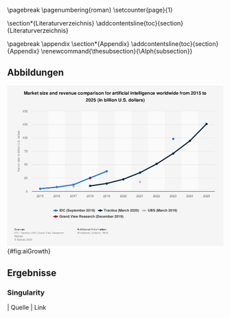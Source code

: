 \pagebreak
\pagenumbering{roman}
\setcounter{page}{1}

\section*{Literaturverzeichnis}
\addcontentsline{toc}{section}{Literaturverzeichnis}

<div id="refs"></div>

\pagebreak
\appendix
\section*{Appendix}
\addcontentsline{toc}{section}{Appendix}
\renewcommand{\thesubsection}{\Alph{subsection}}

## Abbildungen

![Wachstum des künstlicher Intelligenz Marktsektors [@aiGrowth]](src/images/aiGrowth.png){#fig:aiGrowth}

## Ergebnisse

### Singularity

| Quelle | Link
